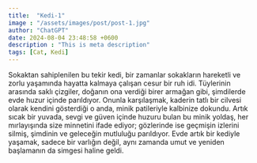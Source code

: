```yaml
---
title:  "Kedi-1"
image : "/assets/images/post/post-1.jpg"
author: "ChatGPT"
date: 2024-08-04 23:48:58 +0600
description : "This is meta description"
tags: [Cat, Kedi]
---
```

Sokaktan sahiplenilen bu tekir kedi, bir zamanlar sokakların hareketli ve zorlu yaşamında hayatta kalmaya çalışan cesur bir ruh idi. Tüylerinin arasında saklı çizgiler, doğanın ona verdiği birer armağan gibi, şimdilerde evde huzur içinde parıldıyor. Onunla karşılaşmak, kaderin tatlı bir cilvesi olarak kendini gösterdiği o anda, minik patileriyle kalbinize dokundu. Artık sıcak bir yuvada, sevgi ve güven içinde huzuru bulan bu minik yoldaş, her mırlayışında size minnetini ifade ediyor; gözlerinde ise geçmişin izlerini silmiş, şimdinin ve geleceğin mutluluğu parıldıyor. Evde artık bir kediyle yaşamak, sadece bir varlığın değil, aynı zamanda umut ve yeniden başlamanın da simgesi haline geldi.
